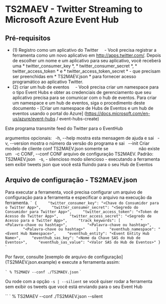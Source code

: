 # TS2MAEV - Twitter Streaming to Microsoft Azure Event Hub

## Pré-requisitos
- (1) Registro como um aplicativo do Twitter
    - Você precisa registrar a ferramenta como um novo aplicativo em <http://apps.twitter.com/>. Depois de escolher um nome e um aplicativo para seu aplicativo, você receberá uma * twitter_consumer_key *, * twitter_consumer_secret *, * twitter_access_token * e * twitter_access_token_secret * - que precisam ser preenchidas em * TS2MAEV.json * para fornecer acesso programático ao aplicativo Twitter.
- (2) criar um hub de eventos
    - Você precisa criar um namespace para o tipo Event Hubs e obter as credenciais de gerenciamento que seu aplicativo precisa para se comunicar com o hub de eventos. Para criar um namespace e um hub de eventos, siga o procedimento deste documento - [Criar um namespace de Hubs de Eventos e um hub de eventos usando o portal do Azure] (https://docs.microsoft.com/en-us/azure/event-hubs / event-hubs-create)


Este programa transmite feed do Twitter para o EventHub

argumentos opcionais:
  -h, --help mostra esta mensagem de ajuda e sai
  -v, --version mostra o número da versão do programa e sai
  --init Criar modelo de cliente conf TS2MAEV.json somente se
                        não existe um
  -c CONF, --conf CONF arquivo de configuração TS2MAEV. Padrão: TS2MAEV.json
  -s, - silencioso modo silencioso - executando a ferramenta sem exibir tweets json que você está fluindo para o seu Hub de Eventos

## Arquivo de configuração - TS2MAEV.json
Para executar a ferramenta, você precisa configurar um arquivo de configuração para a ferramenta e especificar o arquivo na execução da ferramenta.
`` `
{
    "twitter_consumer_key": "<Chave do Consumidor para o Twitter App>",
    "twitter_consumer_secret": "<Segredo do Consumidor para Twitter App>",
    "twitter_access_token": "<Token de Acesso do Twitter App>",
    "twitter_access_secret": "<Segredo de Acesso para o Twitter App>",
    "track_keywords": [
        "<Palavra-chave ou hashtag>",
        "<Palavra-chave ou hashtag>",
        "<Palavra-chave ou hashtag>"
    ]
    "eventhub_namespace": "<Event Hub Namespace>",
    "eventhub_entity": "<Event Entity Hub Name>",
    "eventhub_sas_key": "<Nome da Chave SAS do Hub de Eventos>",
    "eventhub_sas_value": "<Valor SAS do Hub de Eventos>"
}
`` `

Por favor, consulte [exemplo de arquivo de configuração] (TS2MAEV.json.example) e execute a ferramenta assim:

`` `
% TS2MAEV --conf ./TS2MAEV.json
`` `

Ou rode com a opção `-s | --silient` se você quiser rodar a ferramenta sem exibir os tweets que você está enviando para o seu Event Hub

`` `
% TS2MAEV --conf ./TS2MAEV.json --silent
